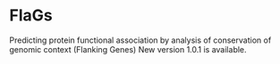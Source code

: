 # FlaGs
Predicting protein functional association by analysis of conservation of genomic context (Flanking Genes)
New version 1.0.1 is available.
